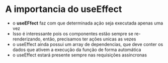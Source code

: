 # A importancia do useEffect

- o **useEFfect** faz com que determinada ação seja executada
apenas uma vez
- Isso é interessante pois os componentes estão sempre se re-renderizando, então, precisamos ter ações unicas as vezes
- o useEffect ainda possui um array de dependencias, que deve conter os dados que ativem a execução da função de forma automática
- o useEffect estará presente sempre nas requisições assincronas